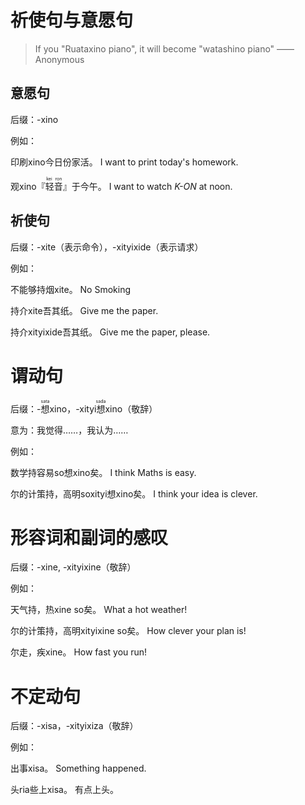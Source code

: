 # 祈使句与意愿句

> If you "Ruataxino piano", it will become "watashino piano"
> ——Anonymous

## 意愿句

后缀：-xino

例如：

印刷xino今日份家活。  I want to print today's homework.

观xino『<ruby><rb>轻音</rb><rt>kei ron</rt></ruby>』于今午。  I want to watch *K-ON* at noon.

## 祈使句

后缀：-xite（表示命令），-xityixide（表示请求）

例如：

不能够持烟xite。  No Smoking

持介xite吾其纸。  Give me the paper.

持介xityixide吾其纸。  Give me the paper, please.

# 谓动句

后缀：-<ruby><rb>想</rb><rt>sata</rt></ruby>xino，-xityi<ruby><rb>想</rb><rt>sada</rt></ruby>xino（敬辞）

意为：我觉得……，我认为……

例如：

数学持容易so想xino矣。  I think Maths is easy.

尔的计策持，高明soxityi想xino矣。  I think your idea is clever.

# 形容词和副词的感叹

后缀：-xine, -xityixine（敬辞）

例如：

天气持，热xine so矣。  What a hot weather!

尔的计策持，高明xityixine so矣。  How clever your plan is!

尔走，疾xine。  How fast you run!

# 不定动句

后缀：-xisa，-xityixiza（敬辞）

例如：

出事xisa。  Something happened.

头ria些上xisa。  有点上头。